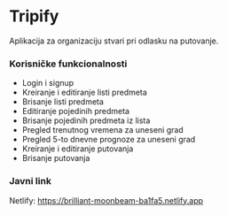 # Tripify
Aplikacija za organizaciju stvari pri odlasku na putovanje.

### Korisničke funkcionalnosti
- Login i signup
- Kreiranje i editiranje listi predmeta
- Brisanje listi predmeta
- Editiranje pojedinih predmeta
- Brisanje pojedinih predmeta iz lista
- Pregled trenutnog vremena za uneseni grad
- Pregled 5-to dnevne prognoze za uneseni grad
- Kreiranje i editiranje putovanja
- Brisanje putovanja

### Javni link
Netlify: https://brilliant-moonbeam-ba1fa5.netlify.app
